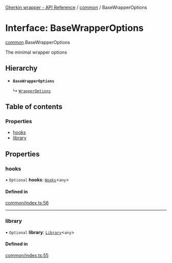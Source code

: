 [Gherkin wrapper - API Reference](../README.md) / [common](../modules/common.md) / BaseWrapperOptions

# Interface: BaseWrapperOptions

[common](../modules/common.md).BaseWrapperOptions

The minimal wrapper options

## Hierarchy

- **`BaseWrapperOptions`**

  ↳ [`WrapperOptions`](playwright.WrapperOptions.md)

## Table of contents

### Properties

- [hooks](common.BaseWrapperOptions.md#hooks)
- [library](common.BaseWrapperOptions.md#library)

## Properties

### hooks

• `Optional` **hooks**: [`Hooks`](../classes/common.Hooks.md)<`any`\>

#### Defined in

[common/index.ts:56](https://github.com/Niitch/gherkin-wrapper/blob/eca89a7/src/common/index.ts#L56)

___

### library

• `Optional` **library**: [`Library`](../classes/common.Library.md)<`any`\>

#### Defined in

[common/index.ts:55](https://github.com/Niitch/gherkin-wrapper/blob/eca89a7/src/common/index.ts#L55)
